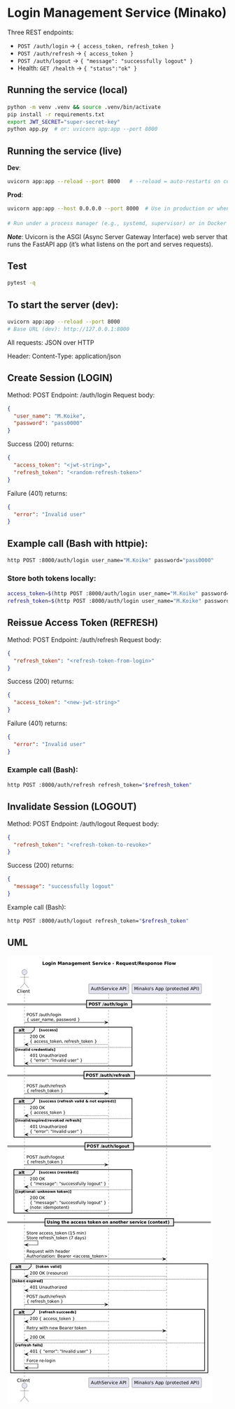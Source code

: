 # Login Management Service (Minako)

Three REST endpoints:
- `POST /auth/login` → `{ access_token, refresh_token }`
- `POST /auth/refresh` → `{ access_token }`
- `POST /auth/logout` → `{ "message": "successfully logout" }`
- Health: `GET /health` → `{ "status":"ok" }`

## Running the service (local)
```bash
python -m venv .venv && source .venv/bin/activate
pip install -r requirements.txt
export JWT_SECRET="super-secret-key"
python app.py  # or: uvicorn app:app --port 8000 

```

## Running the service (live)
**Dev**:
```bash
uvicorn app:app --reload --port 8000   # --reload = auto-restarts on code changes (dev only)
```

**Prod**:
```bash
uvicorn app:app --host 0.0.0.0 --port 8000  # Use in production or when deploying on a server 

# Run under a process manager (e.g., systemd, supervisor) or in Docker to keep service running automatically if server reboots
```

**_Note_**: Uvicorn is the ASGI (Async Server Gateway Interface) web server that runs the FastAPI app (it’s what listens on the port and serves requests).

## Test
```bash
pytest -q
```

## To start the server (dev):
```bash
uvicorn app:app --reload --port 8000
# Base URL (dev): http://127.0.0.1:8000
```
All requests: JSON over HTTP

Header: Content-Type: application/json

## Create Session (LOGIN)
Method: POST
Endpoint: /auth/login
Request body:
```json
{
  "user_name": "M.Koike",
  "password": "pass0000"
}
```
Success (200) returns:
```json
{
  "access_token": "<jwt-string>",
  "refresh_token": "<random-refresh-token>"
}
```
Failure (401) returns:
``` json
{
  "error": "Invalid user"
}
```

## Example call (Bash with httpie):
``` bash
http POST :8000/auth/login user_name="M.Koike" password="pass0000"
```
### Store both tokens locally:

``` bash
access_token=$(http POST :8000/auth/login user_name="M.Koike" password="pass0000" | jq -r '.access_token')
refresh_token=$(http POST :8000/auth/login user_name="M.Koike" password="pass0000" | jq -r '.refresh_token')
```

## Reissue Access Token (REFRESH)
Method: POST
Endpoint: /auth/refresh
Request body:

``` json
{
  "refresh_token": "<refresh-token-from-login>"
}
```
Success (200) returns:
``` json
{
  "access_token": "<new-jwt-string>"
}
```
Failure (401) returns:
```json
{
  "error": "Invalid user"
}
```
### Example call (Bash):

```bash
http POST :8000/auth/refresh refresh_token="$refresh_token"
```

## Invalidate Session (LOGOUT)
Method: POST
Endpoint: /auth/logout
Request body:

```json
{
  "refresh_token": "<refresh-token-to-revoke>"
}
```
Success (200) returns:
```json
{
  "message": "successfully logout"
}
```
Example call (Bash):
```bash
http POST :8000/auth/logout refresh_token="$refresh_token"
```

## UML

![Login Management Service – UML Sequence Diagram](./UML.png)


